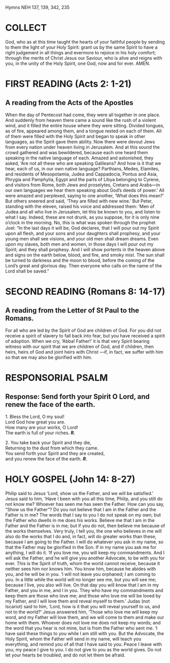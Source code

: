 Hymns NEH 137, 139, 342, 235

# COLLECT

God, who as at this time taught the hearts of your faithful people by sending to them the light of your Holy Spirit: grant us by the same Spirit to have a right judgement in all things and evermore to rejoice in his holy comfort; through the merits of Christ Jesus our Saviour, who is alive and reigns with you, in the unity of the Holy Spirit, one God, now and for ever. AMEN.

# FIRST READING (Acts 2: 1-21)

## A reading from the Acts of the Apostles

When the day of Pentecost had come, they were all together in one place. And suddenly from heaven there came a sound like the rush of a violent wind, and it filled the entire house where they were sitting. Divided tongues, as of fire, appeared among them, and a tongue rested on each of them. All of them were filled with the Holy Spirit and began to speak in other languages, as the Spirit gave them ability. Now there were devout Jews from every nation under heaven living in Jerusalem. And at this sound the crowd gathered and was bewildered, because each one heard them speaking in the native language of each. Amazed and astonished, they asked, ‘Are not all these who are speaking Galileans? And how is it that we hear, each of us, in our own native language? Parthians, Medes, Elamites, and residents of Mesopotamia, Judea and Cappadocia, Pontus and Asia, Phrygia and Pamphylia, Egypt and the parts of Libya belonging to Cyrene, and visitors from Rome, both Jews and proselytes, Cretans and Arabs—in our own languages we hear them speaking about God’s deeds of power.’ All were amazed and perplexed, saying to one another, ‘What does this mean?’ But others sneered and said, ‘They are filled with new wine.’ But Peter, standing with the eleven, raised his voice and addressed them: ‘Men of Judea and all who live in Jerusalem, let this be known to you, and listen to what I say. Indeed, these are not drunk, as you suppose, for it is only nine o’clock in the morning. No, this is what was spoken through the prophet Joel: “In the last days it will be, God declares, that I will pour out my Spirit upon all flesh, and your sons and your daughters shall prophesy, and your young men shall see visions, and your old men shall dream dreams. Even upon my slaves, both men and women, in those days I will pour out my Spirit; and they shall prophesy. And I will show portents in the heaven above and signs on the earth below, blood, and fire, and smoky mist. The sun shall be turned to darkness and the moon to blood, before the coming of the Lord’s great and glorious day. Then everyone who calls on the name of the Lord shall be saved.”

# SECOND READING (Romans 8: 14-17)

## A reading from the Letter of St Paul to the Romans.

For all who are led by the Spirit of God are children of God. For you did not receive a spirit of slavery to fall back into fear, but you have received a spirit of adoption. When we cry, ‘Abba! Father!’ it is that very Spirit bearing witness with our spirit that we are children of God, and if children, then heirs, heirs of God and joint heirs with Christ —if, in fact, we suffer with him so that we may also be glorified with him.

# RESPONSORIAL PSALM

## Response: Send forth your Spirit O Lord, and renew the face of the earth.

1\. Bless the Lord, O my soul!\
Lord God how great you are.\
How many are your works, O Lord!\
The earth is full of your riches. ***R.***

2\. You take back your Spirit and they die,\
Returning to the dust from which they came.\
You send forth your Spirit and they are created,\
and you renew the face of the earth. ***R.***



# HOLY GOSPEL (John 14: 8-27)

Philip said to Jesus ‘Lord, show us the Father, and we will be satisfied.’ Jesus said to him, ‘Have I been with you all this time, Philip, and you still do not know me? Whoever has seen me has seen the Father. How can you say, “Show us the Father”? Do you not believe that I am in the Father and the Father is in me? The words that I say to you I do not speak on my own; but the Father who dwells in me does his works. Believe me that I am in the Father and the Father is in me; but if you do not, then believe me because of the works themselves. Very truly, I tell you, the one who believes in me will also do the works that I do and, in fact, will do greater works than these, because I am going to the Father. I will do whatever you ask in my name, so that the Father may be glorified in the Son. If in my name you ask me for anything, I will do it. ‘If you love me, you will keep my commandments. And I will ask the Father, and he will give you another Advocate, to be with you for ever. This is the Spirit of truth, whom the world cannot receive, because it neither sees him nor knows him. You know him, because he abides with you, and he will be in you. ‘I will not leave you orphaned; I am coming to you. In a little while the world will no longer see me, but you will see me; because I live, you also will live. On that day you will know that I am in my Father, and you in me, and I in you. They who have my commandments and keep them are those who love me; and those who love me will be loved by my Father, and I will love them and reveal myself to them.’ Judas (not Iscariot) said to him, ‘Lord, how is it that you will reveal yourself to us, and not to the world?’ Jesus answered him, ‘Those who love me will keep my word, and my Father will love them, and we will come to them and make our home with them. Whoever does not love me does not keep my words; and the word that you hear is not mine, but is from the Father who sent me. ‘I have said these things to you while I am still with you. But the Advocate, the Holy Spirit, whom the Father will send in my name, will teach you everything, and remind you of all that I have said to you. Peace I leave with you; my peace I give to you. I do not give to you as the world gives. Do not let your hearts be troubled, and do not let them be afraid.
